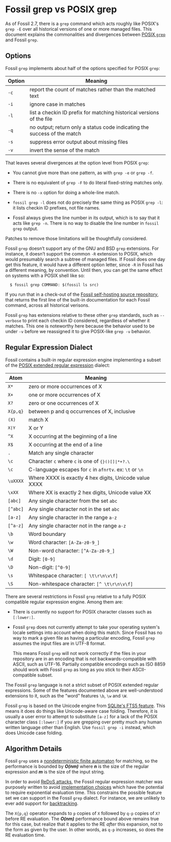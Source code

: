 # Fossil grep vs POSIX grep

As of Fossil 2.7, there is a `grep` command which acts roughly like
POSIX's `grep -E` over all historical versions of one or more managed files.
This document explains the commonalities and divergences between [POSIX
`grep`](http://pubs.opengroup.org/onlinepubs/9699919799/utilities/grep.html)
and Fossil `grep`.


## Options

Fossil `grep` implements about half of the options specified for
POSIX `grep`:

| Option | Meaning
|--------|-------------------------------------------------------------
| `-c`   | report the count of matches rather than the matched text
| `-i`   | ignore case in matches
| `-l`   | list a checkin ID prefix for matching historical versions of the file
| `-q`   | no output; return only a status code indicating the success of the match
| `-s`   | suppress error output about missing files
| `-v`   | invert the sense of the match

That leaves several divergences at the option level from POSIX `grep`:

*   You cannot give more than one pattern, as with `grep -e` or
    `grep -f`.

*   There is no equivalent of `grep -F` to do literal fixed-string
    matches only.

*   There is no `-x` option for doing a whole-line match.

*   `fossil grep -l` does not do precisely the same thing as POSIX
    `grep -l`: it lists checkin ID prefixes, not file names.

*   Fossil always gives the line number in its output, which is to say
    that it acts like `grep -n`.  There is no way to disable the line
    number in `fossil grep` output.

Patches to remove those limitations will be thoughtfully considered.

Fossil `grep` doesn’t support any of the GNU and BSD `grep` extensions.
For instance, it doesn’t support the common `-R` extension to POSIX,
which would presumably search a subtree of managed files. If Fossil does
one day get this feature, it would have a different option letter, since
`-R` in Fossil has a different meaning, by convention. Until then, you
can get the same effect on systems with a POSIX shell like so:

      $ fossil grep COMMAND: $(fossil ls src)

If you run that in a check-out of the [Fossil self-hosting source
repository][fshsr], that returns the first line of the built-in
documentation for each Fossil command, across all historical verisons.

Fossil `grep` has extensions relative to these other `grep` standards,
such as `--verbose` to print each checkin ID considered, regardless of
whether it matches. This one is noteworthy here because the behavior
used to be under `-v` before we reassigned it to give POSIX-like `grep
-v` behavior.

[fshsr]: ./selfhost.wiki


## Regular Expression Dialect

Fossil contains a built-in regular expression engine implementing a
subset of the [POSIX extended regular expression][ere] dialect:

[ere]: https://en.wikipedia.org/wiki/Regular_expression#POSIX_extended

| Atom    | Meaning
|---------|-------------------------------------------------------------
| `X*`    | zero or more occurrences of X
| `X+`    | one or more occurrences of X
| `X?`    | zero or one occurrences of X
| `X{p,q}`| between p and q occurrences of X, inclusive
| `(X)`   | match X
| <tt>X\|Y</tt>| X or Y
| `^X`    | X occurring at the beginning of a line
| `X$`    | X occurring at the end of a line
| `.`     | Match any single character
| `\c`    | Character `c` where `c` is one of <tt>{}()[]\|\*+?.\\</tt>
| `\c`    | C-language escapes for `c` in `afnrtv`.  ex: `\t` or `\n`
| `\uXXXX`| Where XXXX is exactly 4 hex digits, Unicode value XXXX
| `\xXX`  | Where XX is exactly 2 hex digits, Unicode value XX
| `[abc]` | Any single character from the set `abc`
| `[^abc]`| Any single character not in the set `abc`
| `[a-z]` | Any single character in the range `a-z`
| `[^a-z]`| Any single character not in the range `a-z`
| `\b`    | Word boundary
| `\w`    | Word character: `[A-Za-z0-9_]`
| `\W`    | Non-word character: `[^A-Za-z0-9_]`
| `\d`    | Digit: `[0-9]`
| `\D`    | Non-digit: `[^0-9]`
| `\s`    | Whitespace character: `[ \t\r\n\v\f]`
| `\S`    | Non-whitespace character: `[^ \t\r\n\v\f]`

There are several restrictions in Fossil `grep` relative to a fully
POSIX compatible regular expression engine. Among them are:

*   There is currently no support for POSIX character classes such as
    `[:lower:]`.

*   Fossil `grep` does not currently attempt to take your operating
    system's locale settings into account when doing this match.  Since
    Fossil has no way to mark a given file as having a particular
    encoding, Fossil `grep` assumes the input files are in UTF-8 format.

    This means Fossil `grep` will not work correctly if the files in
    your repository are in an encoding that is not backwards-compatible
    with ASCII, such as UTF-16.  Partially compatible encodings such as
    ISO 8859 should work with Fossil `grep` as long as you stick to
    their ASCII-compatible subset.

The Fossil `grep` language is not a strict subset of POSIX extended
regular expressions.  Some of the features documented above are
well-understood extensions to it, such as the "word" features `\b`, `\w`
and `\W`.

Fossil `grep` is based on the Unicode engine from [SQLite's FTS5
feature][fts5].  This means it does do things like Unicode-aware case
folding. Therefore, it is usually a user error to attempt to substitute
`[a-z]` for a lack of the POSIX character class `[:lower:]` if you are
grepping over pretty much any human written language other than English.
Use `fossil grep -i` instead, which does Unicode case folding.

[fts5]: https://www.sqlite.org/fts5.html


## Algorithm Details

Fossil `grep` uses a [nondeterministic finite automaton][nfa] for
matching, so the performance is bounded by ***O(nm)*** where ***n*** is
the size of the regular expression and ***m*** is the size of the input
string.

[nfa]: https://en.wikipedia.org/wiki/Nondeterministic_finite_automaton

In order to avoid [ReDoS attacks][redos], the Fossil regular expression
matcher was purposely written to avoid [implementation choices][rei]
which have the potential to require exponential evaluation time. This
constrains the possible feature set we can support in the Fossil `grep`
dialect. For instance, we are unlikely to ever add support for
[backtracking][bt].

[redos]: https://en.wikipedia.org/wiki/ReDoS
[rei]:   https://en.wikipedia.org/wiki/Regular_expression#Implementations_and_running_times
[bt]:    https://en.wikipedia.org/wiki/Backtracking

The `X{p,q}` operator expands to `p` copies of `X` followed by `q-p`
copies of `X?` before RE evaluation. The ***O(nm)*** performance bound
above remains true for this case, but realize that it applies to the RE
*after* this expansion, not to the form as given by the user.  In other
words, as `q-p` increases, so does the RE evaluation time.
